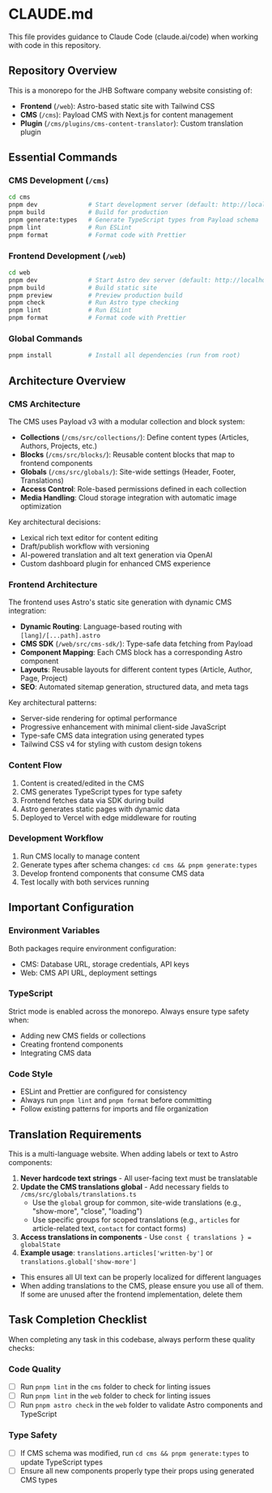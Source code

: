 # CLAUDE.md

This file provides guidance to Claude Code (claude.ai/code) when working with code in this repository.

## Repository Overview

This is a monorepo for the JHB Software company website consisting of:

- **Frontend** (`/web`): Astro-based static site with Tailwind CSS
- **CMS** (`/cms`): Payload CMS with Next.js for content management
- **Plugin** (`/cms/plugins/cms-content-translator`): Custom translation plugin

## Essential Commands

### CMS Development (`/cms`)

```bash
cd cms
pnpm dev              # Start development server (default: http://localhost:3000)
pnpm build            # Build for production
pnpm generate:types   # Generate TypeScript types from Payload schema
pnpm lint             # Run ESLint
pnpm format           # Format code with Prettier
```

### Frontend Development (`/web`)

```bash
cd web
pnpm dev              # Start Astro dev server (default: http://localhost:4321)
pnpm build            # Build static site
pnpm preview          # Preview production build
pnpm check            # Run Astro type checking
pnpm lint             # Run ESLint
pnpm format           # Format code with Prettier
```

### Global Commands

```bash
pnpm install          # Install all dependencies (run from root)
```

## Architecture Overview

### CMS Architecture

The CMS uses Payload v3 with a modular collection and block system:

- **Collections** (`/cms/src/collections/`): Define content types (Articles, Authors, Projects, etc.)
- **Blocks** (`/cms/src/blocks/`): Reusable content blocks that map to frontend components
- **Globals** (`/cms/src/globals/`): Site-wide settings (Header, Footer, Translations)
- **Access Control**: Role-based permissions defined in each collection
- **Media Handling**: Cloud storage integration with automatic image optimization

Key architectural decisions:

- Lexical rich text editor for content editing
- Draft/publish workflow with versioning
- AI-powered translation and alt text generation via OpenAI
- Custom dashboard plugin for enhanced CMS experience

### Frontend Architecture

The frontend uses Astro's static site generation with dynamic CMS integration:

- **Dynamic Routing**: Language-based routing with `[lang]/[...path].astro`
- **CMS SDK** (`/web/src/cms-sdk/`): Type-safe data fetching from Payload
- **Component Mapping**: Each CMS block has a corresponding Astro component
- **Layouts**: Reusable layouts for different content types (Article, Author, Page, Project)
- **SEO**: Automated sitemap generation, structured data, and meta tags

Key architectural patterns:

- Server-side rendering for optimal performance
- Progressive enhancement with minimal client-side JavaScript
- Type-safe CMS data integration using generated types
- Tailwind CSS v4 for styling with custom design tokens

### Content Flow

1. Content is created/edited in the CMS
2. CMS generates TypeScript types for type safety
3. Frontend fetches data via SDK during build
4. Astro generates static pages with dynamic data
5. Deployed to Vercel with edge middleware for routing

### Development Workflow

1. Run CMS locally to manage content
2. Generate types after schema changes: `cd cms && pnpm generate:types`
3. Develop frontend components that consume CMS data
4. Test locally with both services running

## Important Configuration

### Environment Variables

Both packages require environment configuration:

- CMS: Database URL, storage credentials, API keys
- Web: CMS API URL, deployment settings

### TypeScript

Strict mode is enabled across the monorepo. Always ensure type safety when:

- Adding new CMS fields or collections
- Creating frontend components
- Integrating CMS data

### Code Style

- ESLint and Prettier are configured for consistency
- Always run `pnpm lint` and `pnpm format` before committing
- Follow existing patterns for imports and file organization

## Translation Requirements

This is a multi-language website. When adding labels or text to Astro components:

1. **Never hardcode text strings** - All user-facing text must be translatable
2. **Update the CMS translations global** - Add necessary fields to `/cms/src/globals/translations.ts`
   - Use the `global` group for common, site-wide translations (e.g., "show-more", "close", "loading")
   - Use specific groups for scoped translations (e.g., `articles` for article-related text, `contact` for contact forms)
3. **Access translations in components** - Use `const { translations } = globalState`
4. **Example usage**: `translations.articles['written-by']` or `translations.global['show-more']`

- This ensures all UI text can be properly localized for different languages
- When adding translations to the CMS, please ensure you use all of them. If some are unused after the frontend implementation, delete them

## Task Completion Checklist

When completing any task in this codebase, always perform these quality checks:

### Code Quality

- [ ] Run `pnpm lint` in the `cms` folder to check for linting issues
- [ ] Run `pnpm lint` in the `web` folder to check for linting issues
- [ ] Run `pnpm astro check` in the `web` folder to validate Astro components and TypeScript

### Type Safety

- [ ] If CMS schema was modified, run `cd cms && pnpm generate:types` to update TypeScript types
- [ ] Ensure all new components properly type their props using generated CMS types
